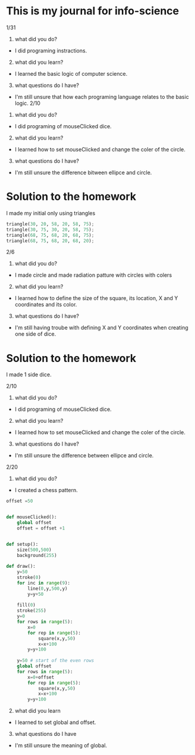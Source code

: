 # This is my journal for info-science

1/31
1. what did you do? 
- I did programing instractions.
2. what did you learn? 
- I learned the basic logic of computer science.
3. what questions do I have? 
- I'm still unsure that how each programing language relates to the basic logic.
 2/10
1. what did you do? 
- I did programing of mouseClicked dice.
2. what did you learn? 
- I learned how to set mouseClicked and change the coler of the circle.
3. what questions do I have? 
- I'm still unsure the difference bitween ellipce and circle.

# Solution to the homework
I made my initial only using triangles
```.py
triangle(30, 20, 58, 20, 58, 75);
triangle(30, 75, 30, 20, 58, 75);
triangle(68, 75, 68, 20, 68, 75);
triangle(68, 75, 68, 20, 68, 20);
```

2/6
 1. what did you do? 
 - I made circle and made radiation patture with circles with colers
 2. what did you learn? 
 - I learned how to define the size of the square, its location, X and Y coordinates and its color.
 3. what questions do I have? 
 - I'm still having troube with defining X and Y coordinates when creating one side of dice.

# Solution to the homework
I made 1 side dice.
    
2/10
1. what did you do? 
- I did programing of mouseClicked dice.
2. what did you learn? 
- I learned how to set mouseClicked and change the coler of the circle.
3. what questions do I have? 
- I'm still unsure the difference between ellipce and circle.

2/20
1. what did you do?
- I created a chess pattern.
```.py
offset =50


def mouseClicked():
    global offset
    offset = offset +1


def setup():
    size(500,500)
    background(255)
    
def draw():
    y=50
    stroke(0)
    for inc in range(9):
        line(0,y,500,y)
        y=y+50
        
    fill(0)
    stroke(255)
    y=0
    for rows in range(5):
        x=0
        for rep in range(5):
            square(x,y,50)
            x=x+100
        y=y+100
        
    y=50 # start of the even rows
    global offset
    for rows in range(5):
        x=0+offset
        for rep in range(5):
            square(x,y,50)
            x=x+100
        y=y+100
```

2. what did you learn
- I learned to set global and offset.
3. what questions do I have
- I'm still unsure the meaning of global.





